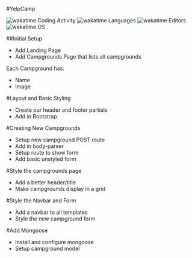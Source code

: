 #YelpCamp

![wakatime Coding Activity](https://wakatime.com/share/@c4e6b26b-75ec-47f1-a075-fb5fcce0cbed/dc723c0e-a55f-4665-9e4a-a501f0fa0bb7.svg)
![wakatime Languages](https://wakatime.com/share/@c4e6b26b-75ec-47f1-a075-fb5fcce0cbed/dc723c0e-a55f-4665-9e4a-a501f0fa0bb7.svg)
![wakatime Editors](https://wakatime.com/share/@c4e6b26b-75ec-47f1-a075-fb5fcce0cbed/dc723c0e-a55f-4665-9e4a-a501f0fa0bb7.svg)
![wakatime OS](https://wakatime.com/share/@c4e6b26b-75ec-47f1-a075-fb5fcce0cbed/dc723c0e-a55f-4665-9e4a-a501f0fa0bb7.svg)

##Initial Setup
* Add Landing Page
* Add Campgrounds Page that lists all campgrounds

Each Campground has:
   * Name
   * Image

#Layout and Basic Styling
* Create our header and footer partials
* Add in Bootstrap

#Creating New Campgrounds
* Setup new campground POST route
* Add in body-parser
* Setup route to show form
* Add basic unstyled form

#Style the campgrounds page
* Add a better header/title
* Make campgrounds display in a grid

#Style the Navbar and Form
* Add a navbar to all templates
* Style the new campground form

#Add Mongoose
* Install and configure mongoose
* Setup campground model
